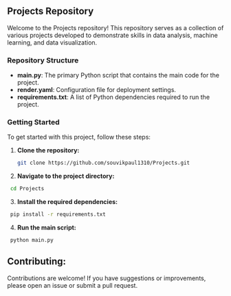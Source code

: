 ## Projects Repository

Welcome to the Projects repository! This repository serves as a collection of various projects developed to demonstrate skills in data analysis, machine learning, and data visualization.

### Repository Structure

- **main.py**: The primary Python script that contains the main code for the project.
- **render.yaml**: Configuration file for deployment settings.
- **requirements.txt**: A list of Python dependencies required to run the project.

### Getting Started

To get started with this project, follow these steps:

1. **Clone the repository:**
   ```bash
   git clone https://github.com/souvikpaul1310/Projects.git
   ```
2. **Navigate to the project directory:**
  ```bash
   cd Projects
  ```
3. **Install the required dependencies:**
  ```bash
   pip install -r requirements.txt
  ```

4. **Run the main script:**
  ```bash
   python main.py
  ```

## Contributing:
Contributions are welcome! If you have suggestions or improvements, please open an issue or submit a pull request.

